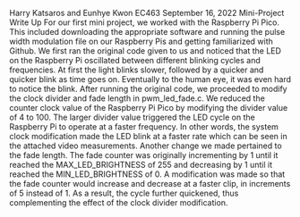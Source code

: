 Harry Katsaros and Eunhye Kwon
EC463
September 16, 2022
Mini-Project Write Up
	For our first mini project, we worked with the Raspberry Pi Pico. This included downloading the appropriate software and running the pulse width modulation file on our Raspberry Pis and getting familiarized with Github. 
	We first ran the original code given to us and noticed that the LED on the Raspberry Pi oscillated between different blinking cycles and frequencies. At first the light blinks slower, followed by a quicker and quicker blink as time goes on. Eventually to the human eye, it was even hard to notice the blink. 
After running the original code, we proceeded to modify the clock divider and fade length in pwm_led_fade.c. We reduced the counter clock value of the Raspberry Pi Pico by modifying the divider value of 4 to 100. The larger divider value triggered the LED cycle on the Raspberry Pi to operate at a faster frequency. In other words, the system clock modification made the LED blink at a faster rate which can be seen in the attached video measurements. Another change we made pertained to the fade length. The fade counter was originally incrementing by 1 until it reached the MAX_LED_BRIGHTNESS of 255 and decreasing by 1 until it reached the MIN_LED_BRIGHTNESS of 0. A modification was made so that the fade counter would increase and decrease at a faster clip, in increments of 5 instead of 1. As a result, the cycle further quickened, thus complementing the effect of the clock divider modification.  
